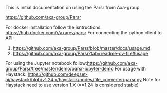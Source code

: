 This is initial documentation on using the Parsr from Axa-group.

https://github.com/axa-group/Parsr

For docker installation follow the isntructions: https://hub.docker.com/r/axarev/parsr
For connecting the python client to API: 
1. https://github.com/axa-group/Parsr/blob/master/docs/usage.md
2. https://github.com/axa-group/Parsr?tab=readme-ov-file#usage

For using the Jupyter notebook follow:https://github.com/axa-group/Parsr/tree/master/demo/parsr-jupyter-demo
For usage with Haystack: https://github.com/deepset-ai/haystack/blob/v1.24.x/haystack/nodes/file_converter/parsr.py
Note for Haystack need to use version 1.X (==1.24 is considered stable)


